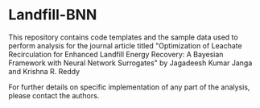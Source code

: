 # Landfill-BNN

This repository contains code templates and the sample data used to perform analysis for the journal article titled "Optimization of Leachate Recirculation for Enhanced Landfill Energy Recovery: A Bayesian Framework with Neural Network Surrogates" by Jagadeesh Kumar Janga and Krishna R. Reddy

For further details on specific implementation of any part of the analysis, please contact the authors.

